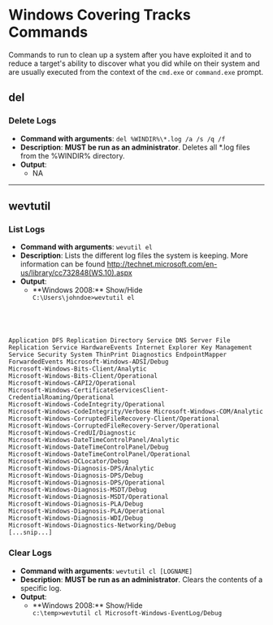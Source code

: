 <!-- Code for collapse and expand -->
<script type="text/javascript"> 
$(document).ready(function() { 
$('div.view').hide(); 
$('div.slide').click(function() {
$(this).next('div.view').slideToggle('fast'); 
return false; 
}); 
}); 
</script>

# Windows Covering Tracks Commands

Commands to run to clean up a system after you have exploited it and to reduce a target's ability to discover what you did while on their system and are usually executed from the context of the `cmd.exe` or `command.exe` prompt.

## del
### Delete Logs
 * **Command with arguments**: `del %WINDIR%\*.log /a /s /q /f`
 * **Description**: **MUST be run as an administrator**. Deletes all *.log files from the %WINDIR% directory.
 * **Output**:
   * NA

----

## wevtutil
### List Logs
 * **Command with arguments**: `wevutil el`
 * **Description**: Lists the different log files the system is keeping. More information can be found http://technet.microsoft.com/en-us/library/cc732848(WS.10).aspx
 * **Output**:
   * <div class="slide" style="cursor: pointer;"> **Windows 2008:** Show/Hide</div><div class="view"><code>C:\Users\johndoe>wevtutil el
Application
DFS Replication
Directory Service
DNS Server
File Replication Service
HardwareEvents
Internet Explorer
Key Management Service
Security
System
ThinPrint Diagnostics
EndpointMapper
ForwardedEvents
Microsoft-Windows-ADSI/Debug
Microsoft-Windows-Bits-Client/Analytic
Microsoft-Windows-Bits-Client/Operational
Microsoft-Windows-CAPI2/Operational
Microsoft-Windows-CertificateServicesClient-CredentialRoaming/Operational
Microsoft-Windows-CodeIntegrity/Operational
Microsoft-Windows-CodeIntegrity/Verbose
Microsoft-Windows-COM/Analytic
Microsoft-Windows-CorruptedFileRecovery-Client/Operational
Microsoft-Windows-CorruptedFileRecovery-Server/Operational
Microsoft-Windows-CredUI/Diagnostic
Microsoft-Windows-DateTimeControlPanel/Analytic
Microsoft-Windows-DateTimeControlPanel/Debug
Microsoft-Windows-DateTimeControlPanel/Operational
Microsoft-Windows-DCLocator/Debug
Microsoft-Windows-Diagnosis-DPS/Analytic
Microsoft-Windows-Diagnosis-DPS/Debug
Microsoft-Windows-Diagnosis-DPS/Operational
Microsoft-Windows-Diagnosis-MSDT/Debug
Microsoft-Windows-Diagnosis-MSDT/Operational
Microsoft-Windows-Diagnosis-PLA/Debug
Microsoft-Windows-Diagnosis-PLA/Operational
Microsoft-Windows-Diagnosis-WDI/Debug
Microsoft-Windows-Diagnostics-Networking/Debug
[...snip...]</code></div> 

### Clear Logs
 * **Command with arguments**: `wevtutil cl [LOGNAME]`
 * **Description**: **MUST be run as an administrator**.  Clears the contents of a specific log.
 * **Output**:
   * <div class="slide" style="cursor: pointer;"> **Windows 2008:** Show/Hide</div><div class="view"><code>c:\temp>wevtutil cl Microsoft-Windows-EventLog/Debug</code></div> 